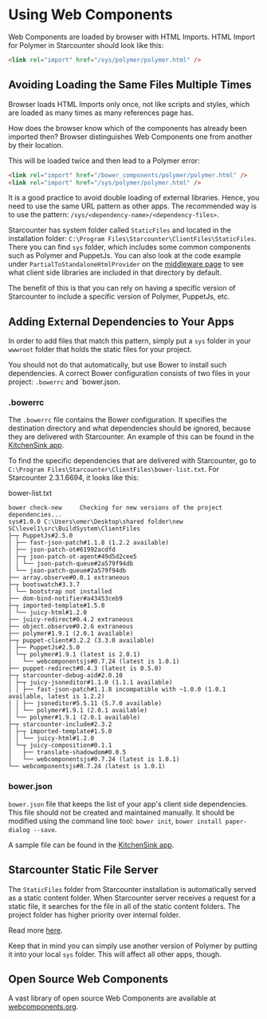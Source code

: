 # Using Web Components

Web Components are loaded by browser with HTML Imports. HTML Import for Polymer in Starcounter should look like this:

```html
<link rel="import" href="/sys/polymer/polymer.html" />
```

## Avoiding Loading the Same Files Multiple Times

Browser loads HTML Imports only once, not like scripts and styles, which are loaded as many times as many references page has.

How does the browser know which of the components has already been imported then? Browser distinguishes Web Components one from another by their location. 

This will be loaded twice and then lead to a Polymer error:
```html
<link rel="import" href="/bower_components/polymer/polymer.html" />
<link rel="import" href="/sys/polymer/polymer.html" />
```

It is a good practice to avoid double loading of external libraries. Hence, you need to use the same URL pattern as other apps. The recommended way is to use the pattern: `/sys/<dependency-name>/<dependency-files>`.

Starcounter has system folder called `StaticFiles` and located in the installation folder: `C:\Program Files\Starcounter\ClientFiles\StaticFiles`. There you can find `sys` folder, which includes some common components such as Polymer and PuppetJs. You can also look at the code example under `PartialToStandaloneHtmlProvider` on the [middleware page](/guides/network/middleware/) to see what client side libraries are included in that directory by default.

The benefit of this is that you can rely on having a specific version of Starcounter to include a specific version of Polymer, PuppetJs, etc.

## Adding External Dependencies to Your Apps

In order to add files that match this pattern, simply put a `sys` folder in your `wwwroot` folder that holds the static files for your project.

You should not do that automatically, but use Bower to install such dependencies. A correct Bower configuration consists of two files in your project: `.bowerrc` and `bower.json.

### .bowerrc

The `.bowerrc` file contains the Bower configuration. It specifies the destination directory and what dependencies should be ignored, because they are delivered with Starcounter. An example of this can be found in the [KitchenSink app](https://github.com/StarcounterApps/KitchenSink/blob/master/src/KitchenSink/.bowerrc).

To find the specific dependencies that are delivered with Starcounter, go to `C:\Program Files\Starcounter\ClientFiles\bower-list.txt`. For Starcounter 2.3.1.6694, it looks like this:

<div class="code-name">bower-list.txt</div>

```
bower check-new     Checking for new versions of the project dependencies...
sys#1.0.0 C:\Users\omer\Desktop\shared folder\new SC\level1\src\BuildSystem\ClientFiles
├─┬ PuppetJs#2.5.0
│ ├── fast-json-patch#1.1.8 (1.2.2 available)
│ ├── json-patch-ot#61992acdfd
│ ├─┬ json-patch-ot-agent#49d5d2cee5
│ │ └── json-patch-queue#2a579f94db
│ └── json-patch-queue#2a579f94db
├── array.observe#0.0.1 extraneous
├─┬ bootswatch#3.3.7
│ └── bootstrap not installed
├── dom-bind-notifier#a43453ceb9
├─┬ imported-template#1.5.0
│ └── juicy-html#1.2.0
├── juicy-redirect#0.4.2 extraneous
├── object.observe#0.2.6 extraneous
├── polymer#1.9.1 (2.0.1 available)
├─┬ puppet-client#3.2.2 (3.3.0 available)
│ ├── PuppetJs#2.5.0
│ └─┬ polymer#1.9.1 (latest is 2.0.1)
│   └── webcomponentsjs#0.7.24 (latest is 1.0.1)
├── puppet-redirect#0.4.3 (latest is 0.5.0)
├─┬ starcounter-debug-aid#2.0.10
│ ├─┬ juicy-jsoneditor#1.1.0 (1.1.1 available)
│ │ ├── fast-json-patch#1.1.8 incompatible with ~1.0.0 (1.0.1 available, latest is 1.2.2)
│ │ ├── jsoneditor#5.5.11 (5.7.0 available)
│ │ └── polymer#1.9.1 (2.0.1 available)
│ └── polymer#1.9.1 (2.0.1 available)
├─┬ starcounter-include#2.3.2
│ ├─┬ imported-template#1.5.0
│ │ └── juicy-html#1.2.0
│ └─┬ juicy-composition#0.1.1
│   ├── translate-shadowdom#0.0.5
│   └── webcomponentsjs#0.7.24 (latest is 1.0.1)
└── webcomponentsjs#0.7.24 (latest is 1.0.1)

```

### bower.json

`bower.json` file that keeps the list of your app's client side dependencies. This file should not be created and maintained manually. It should be modified using the command line tool: `bower init`, `bower install paper-dialog --save`.

A sample file can be found in the [KitchenSink app](https://github.com/StarcounterApps/KitchenSink/blob/master/src/KitchenSink/bower.json).
 
## Starcounter Static File Server

The `StaticFiles` folder from Starcounter installation is automatically served as a static content folder. When Starcounter server receives a request for a static file, it searches for the file in all of the static content folders. The project folder has higher priority over internal folder.

Read more [here](/guides/network/static-file-server/).

Keep that in mind you can simply use another version of Polymer by putting it into your local `sys` folder. This will affect all other apps, though.

## Open Source Web Components

A vast library of open source Web Components are available at [webcomponents.org](https://www.webcomponents.org/). 